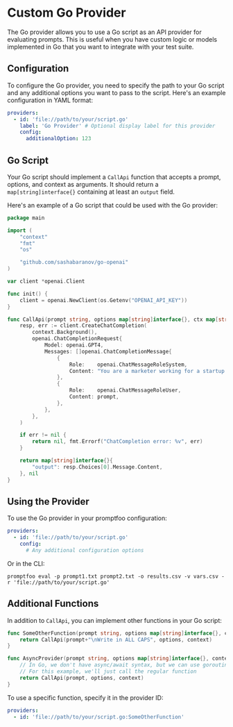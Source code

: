 # Custom Go Provider

The Go provider allows you to use a Go script as an API provider for evaluating prompts. This is useful when you have custom logic or models implemented in Go that you want to integrate with your test suite.

## Configuration

To configure the Go provider, you need to specify the path to your Go script and any additional options you want to pass to the script. Here's an example configuration in YAML format:

```yaml
providers:
  - id: 'file://path/to/your/script.go'
    label: 'Go Provider' # Optional display label for this provider
    config:
      additionalOption: 123
```

## Go Script

Your Go script should implement a `CallApi` function that accepts a prompt, options, and context as arguments. It should return a `map[string]interface{}` containing at least an `output` field.

Here's an example of a Go script that could be used with the Go provider:

```go
package main

import (
    "context"
    "fmt"
    "os"

    "github.com/sashabaranov/go-openai"
)

var client *openai.Client

func init() {
    client = openai.NewClient(os.Getenv("OPENAI_API_KEY"))
}

func CallApi(prompt string, options map[string]interface{}, ctx map[string]interface{}) (map[string]interface{}, error) {
    resp, err := client.CreateChatCompletion(
        context.Background(),
        openai.ChatCompletionRequest{
            Model: openai.GPT4,
            Messages: []openai.ChatCompletionMessage{
                {
                    Role:    openai.ChatMessageRoleSystem,
                    Content: "You are a marketer working for a startup called Acme.",
                },
                {
                    Role:    openai.ChatMessageRoleUser,
                    Content: prompt,
                },
            },
        },
    )

    if err != nil {
        return nil, fmt.Errorf("ChatCompletion error: %v", err)
    }

    return map[string]interface{}{
        "output": resp.Choices[0].Message.Content,
    }, nil
}
```

## Using the Provider

To use the Go provider in your promptfoo configuration:

```yaml
providers:
  - id: 'file://path/to/your/script.go'
    config:
      # Any additional configuration options
```

Or in the CLI:

```
promptfoo eval -p prompt1.txt prompt2.txt -o results.csv -v vars.csv -r 'file://path/to/your/script.go'
```

## Additional Functions

In addition to `CallApi`, you can implement other functions in your Go script:

```go
func SomeOtherFunction(prompt string, options map[string]interface{}, context map[string]interface{}) (map[string]interface{}, error) {
    return CallApi(prompt+"\nWrite in ALL CAPS", options, context)
}

func AsyncProvider(prompt string, options map[string]interface{}, context map[string]interface{}) (map[string]interface{}, error) {
    // In Go, we don't have async/await syntax, but we can use goroutines and channels for concurrency
    // For this example, we'll just call the regular function
    return CallApi(prompt, options, context)
}
```

To use a specific function, specify it in the provider ID:

```yaml
providers:
  - id: 'file://path/to/your/script.go:SomeOtherFunction'
```
